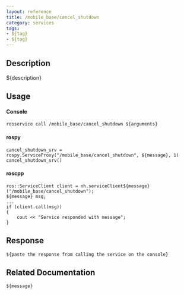 ```yaml
---
layout: reference
title: /mobile_base/cancel_shutdown
category: services
tags: 
- ${tag} 
- ${tag}
---
```


## Description
${description}

## Usage
#### Console
```
rosservice call /mobile_base/cancel_shutdown ${arguments}
```

#### rospy
```
cancel_shutdown_srv = rospy.ServiceProxy("/mobile_base/cancel_shutdown", ${message}, 1)
cancel_shutdown_srv()
```

#### roscpp
```
ros::ServiceClient client = nh.serviceClient${message}("/mobile_base/cancel_shutdown");
${message} msg;
...
if (client.call(msg))
{
    cout << "Service responded with message";
}
```

## Response
```
${paste the response from calling the service on the console}
```

## Related Documentation
``${message}``  